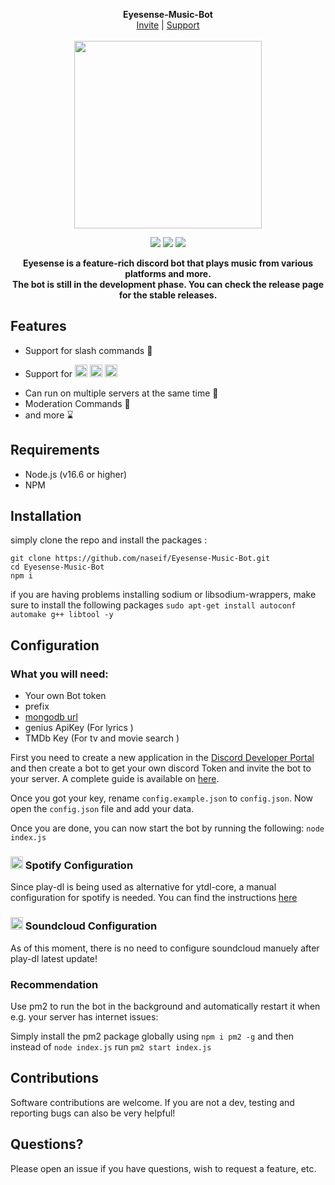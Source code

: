 <p align="center">
  <b>Eyesense-Music-Bot </b><br>
  <a href="https://discord.com/oauth2/authorize?client_id=881856452157898842&scope=applications.commands%20bot&permissions=536079414">Invite</a> |
  <a href="https://discord.gg/JCdpeeNP9N">Support</a> 
  <br><br>
  <img width="300" height="300" src="https://cdn.discordapp.com/attachments/506267292993191947/896386593181560873/eyesense.png">
</p>

<p align="center">
<img src="https://img.shields.io/github/license/naseif/Eyesense-Music-Bot?style=flat-square">
  <img src="https://img.shields.io/github/issues/naseif/Eyesense-Music-Bot?style=flat-square">
  <img src="https://img.shields.io/github/issues-pr/naseif/Eyesense-Music-Bot?style=flat-square">
</p>

<p align="center">
<b>Eyesense is a feature-rich discord bot that plays music from various platforms and more. <br>
  The bot is still in the development phase. You can check the release page for the stable releases.</b>
  
</p>

## Features

- Support for slash commands 💯
- <p>Support for <img width="20" height="20" src="https://cdn.discordapp.com/attachments/547844388492148737/904716610034610207/soundcloud-logo-soundcloud-icon-transparent-png-1.png"> <img width="20" height="20" src="https://cdn.discordapp.com/attachments/547844388492148737/904660894347296798/file-spotify-logo-png-4.png"> <img width="20" height="20" src="https://cdn.discordapp.com/attachments/547844388492148737/904665487860973588/hd-youtube-logo-png-transparent-background-20.png"></p>
- Can run on multiple servers at the same time 🚀
- Moderation Commands 🔨
- and more ⌛️ 

## Requirements

- Node.js (v16.6 or higher)
- NPM

## Installation

simply clone the repo and install the packages : 

```
git clone https://github.com/naseif/Eyesense-Music-Bot.git
cd Eyesense-Music-Bot
npm i
```
if you are having problems installing sodium or libsodium-wrappers, make sure to install the following packages `sudo apt-get install autoconf automake g++ libtool -y`

## Configuration

### What you will need:

- Your own Bot token
- prefix
- [mongodb url](https://account.mongodb.com/account/login) 
- genius ApiKey (For lyrics <optional>) 
- TMDb Key (For tv and movie search <optional>)

First you need to create a new application in the [Discord Developer Portal](https://discord.com/developers/applications) and then create a bot to get your own discord Token and invite the bot to your server. A complete guide is available on [here](https://discordjs.guide/preparations/setting-up-a-bot-application.html#creating-your-bot). 

Once you got your key, rename `config.example.json` to `config.json`. Now open the `config.json` file and add your data.

Once you are done, you can now start the bot by running the following: 
```node index.js```

### <p><img width="20" height="20" src="https://cdn.discordapp.com/attachments/547844388492148737/904660894347296798/file-spotify-logo-png-4.png">  Spotify Configuration</p>
  
Since play-dl is being used as alternative for ytdl-core, a manual configuration for spotify is needed. You can find the instructions [here](https://github.com/play-dl/play-dl/discussions/64)
  

### <p><img width="20" height="20" src="https://cdn.discordapp.com/attachments/547844388492148737/904716610034610207/soundcloud-logo-soundcloud-icon-transparent-png-1.png"> Soundcloud Configuration</p>
  
As of this moment, there is no need to configure soundcloud manuely after play-dl latest update!
### Recommendation

Use pm2 to run the bot in the background and automatically restart it when e.g. your server has internet issues:

Simply install the pm2 package globally using ```npm i pm2 -g``` and then instead of ```node index.js``` run ```pm2 start index.js```


## Contributions

Software contributions are welcome. If you are not a dev, testing and reporting bugs can also be very helpful!

## Questions?

Please open an issue if you have questions, wish to request a feature, etc.

